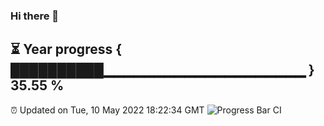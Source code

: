 ### Hi there 👋
⏳ Year progress { ██████████▁▁▁▁▁▁▁▁▁▁▁▁▁▁▁▁▁▁▁▁ } 35.55 %
---
⏰ Updated on Tue, 10 May 2022 18:22:34 GMT
![Progress Bar CI](https://github.com/liununu/liununu/workflows/Progress%20Bar%20CI/badge.svg)
